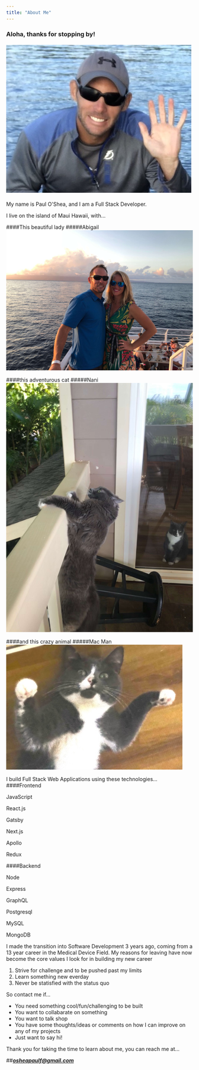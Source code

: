 ```yaml
---
title: "About Me"
---
```


### Aloha, thanks for stopping by!

#### ![its Paul](../images/thatsme.jpeg)

My name is Paul O'Shea, and I am a Full Stack Developer.

I live on the island of Maui Hawaii, with...

####This beautiful lady
#####Abigail
![gail](../images/boatGail.jpeg)

####this adventurous cat
#####Nani
![nani](../images/nani.jpeg)

####and this crazy animal
#####Mac Man
![mac](../images/mac-new-sharp.jpeg)

I build Full Stack Web Applications using these technologies...
####Frontend

<div class="tech">
<p>JavaScript</p>
<p>React.js</p>
<p>Gatsby</p>
<p>Next.js</p>
<p>Apollo</p>
<p>Redux</p>
</div>

####Backend

<div class="tech">
<p>Node</p>
<p>Express</p>
<p>GraphQL</p>
<p>Postgresql</p>
<p>MySQL</p>
<p>MongoDB</p>
</div>

I made the transition into Software Development 3 years ago, coming from a 13 year career in the Medical Device Field.
My reasons for leaving have now become the core values I look for in building my new career

1. Strive for challenge and to be pushed past my limits
1. Learn something new everday
1. Never be statisfied with the status quo

So contact me if...

- You need something cool/fun/challenging to be built
- You want to collabarate on something
- You want to talk shop
- You have some thoughts/ideas or comments on how I can improve on any of my projects
- Just want to say hi!

Thank you for taking the time to learn about me, you can reach me at...

##**_<osheapaulf@gmail.com>_**
